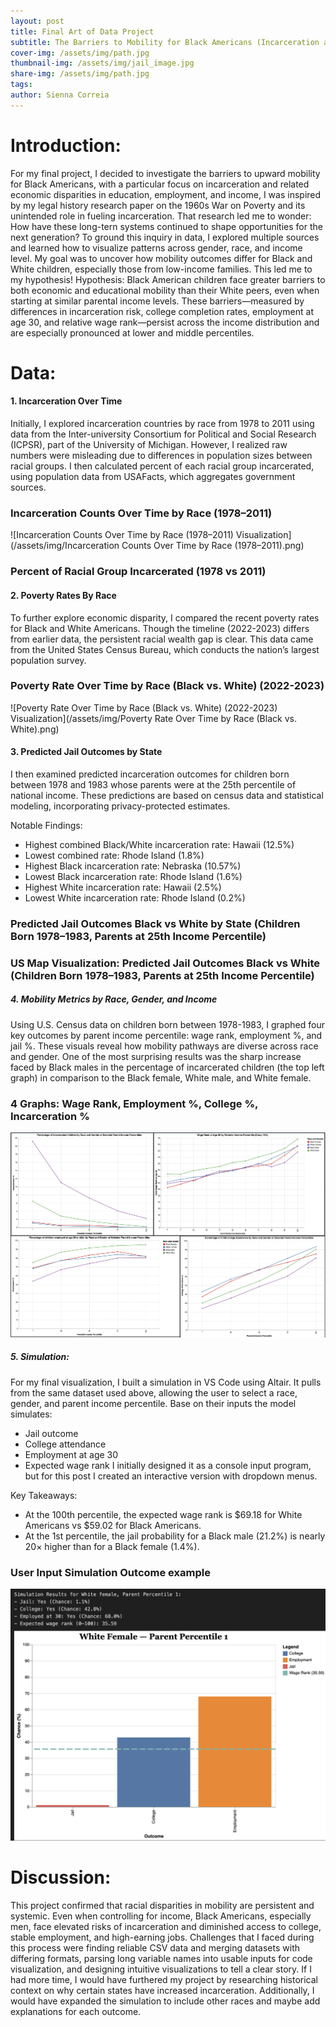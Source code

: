 ```yaml
---
layout: post
title: Final Art of Data Project
subtitle: The Barriers to Mobility for Black Americans (Incarceration and Economic Disparities) 
cover-img: /assets/img/path.jpg
thumbnail-img: /assets/img/jail_image.jpg
share-img: /assets/img/path.jpg
tags: 
author: Sienna Correia
---
```


# Introduction:
For my final project, I decided to investigate the barriers to upward mobility for Black Americans, with a particular focus on incarceration and related economic disparities in education, employment, and income, I was inspired by my legal history research paper on the 1960s War on Poverty and its unintended role in fueling incarceration. That research led me to wonder: How have these long-tern systems continued to shape opportunities for the next generation? 
To ground this inquiry in data, I explored multiple sources and learned how to visualize patterns across gender, race, and income level. My goal was to uncover how mobility outcomes differ for Black and White children, especially those from low-income families. This led me to my hypothesis!
Hypothesis: Black American children face greater barriers to both economic and educational mobility than their White peers, even when starting at similar parental income levels. These barriers—measured by differences in incarceration risk, college completion rates, employment at age 30, and relative wage rank—persist across the income distribution and are especially pronounced at lower and middle percentiles. 

# Data:

#### 1. Incarceration Over Time
Initially, I explored incarceration countries by race from 1978 to 2011 using data from the Inter-university Consortium for Political and Social Research (ICPSR), part of the University of Michigan. However, I realized raw numbers were misleading due to differences in population sizes between racial groups. I then calculated percent of each racial group incarcerated, using population data from USAFacts, which aggregates government sources. 

### Incarceration Counts Over Time by Race (1978–2011) 
![Incarceration Counts Over Time by Race (1978–2011) Visualization](/assets/img/Incarceration Counts Over Time by Race (1978–2011).png)

### Percent of Racial Group Incarcerated (1978 vs 2011)
<head>
  <!-- Import Vega & Vega-Lite (does not have to be from CDN) -->
  <script src="https://cdn.jsdelivr.net/npm/vega@5"></script>
  <script src="https://cdn.jsdelivr.net/npm/vega-lite@5"></script>
  <!-- Import vega-embed -->
  <script src="https://cdn.jsdelivr.net/npm/vega-embed@6"></script>
</head>

<div id="vis"></div>
<script type="text/javascript">
  var spec = "https://raw.githubusercontent.com/siennacorreia/siennacorreia.github.io/refs/heads/master/assets/Percent of Racial Group Incarcerated (1978 vs 2011).json";
  vegaEmbed('#vis', spec).then(function(result) {
    // Access the Vega view instance (https://vega.github.io/vega/docs/api/view/) as result.view
  }).catch(console.error);
</script>

#### 2. Poverty Rates By Race
To further explore economic disparity, I compared the recent poverty rates for Black and White Americans. Though the timeline (2022-2023) differs from earlier data, the persistent racial wealth gap is clear. This data came from the United States Census Bureau, which conducts the nation’s largest population survey.

### Poverty Rate Over Time by Race (Black vs. White) (2022-2023)
![Poverty Rate Over Time by Race (Black vs. White) (2022-2023) Visualization](/assets/img/Poverty Rate Over Time by Race (Black vs. White).png)


#### 3. Predicted Jail Outcomes by State
I then examined predicted incarceration outcomes for children born between 1978 and 1983 whose parents were at the 25th percentile of national income. These predictions are based on census data and statistical modeling, incorporating privacy-protected estimates.

Notable Findings:
- Highest combined Black/White incarceration rate: Hawaii (12.5%)
- Lowest combined rate: Rhode Island (1.8%)
- Highest Black incarceration rate: Nebraska (10.57%)
- Lowest Black incarceration rate: Rhode Island (1.6%)
- Highest White incarceration rate: Hawaii (2.5%)
- Lowest White incarceration rate: Rhode Island (0.2%)

### Predicted Jail Outcomes Black vs White by State (Children Born 1978–1983, Parents at 25th Income Percentile)
<head>
  <!-- Import Vega & Vega-Lite (does not have to be from CDN) -->
  <script src="https://cdn.jsdelivr.net/npm/vega@5"></script>
  <script src="https://cdn.jsdelivr.net/npm/vega-lite@5"></script>
  <!-- Import vega-embed -->
  <script src="https://cdn.jsdelivr.net/npm/vega-embed@6"></script>
</head>

<div id="vis2"></div>
<script type="text/javascript">
  var spec = "https://raw.githubusercontent.com/siennacorreia/siennacorreia.github.io/refs/heads/master/assets/Predicted Jail Outcomes by Race and State (Children Born 1978–1983, Parents at 25th Income Percentile) (Alphabetical).json";
  vegaEmbed('#vis2', spec).then(function(result) {
    // Access the Vega view instance (https://vega.github.io/vega/docs/api/view/) as result.view
  }).catch(console.error);
</script>

### US Map Visualization: Predicted Jail Outcomes Black vs White (Children Born 1978–1983, Parents at 25th Income Percentile)
<head>
  <!-- Import Vega & Vega-Lite (does not have to be from CDN) -->
  <script src="https://cdn.jsdelivr.net/npm/vega@5"></script>
  <script src="https://cdn.jsdelivr.net/npm/vega-lite@5"></script>
  <!-- Import vega-embed -->
  <script src="https://cdn.jsdelivr.net/npm/vega-embed@6"></script>
</head>

<div id="vis3"></div>
<script type="text/javascript">
  var spec = "https://raw.githubusercontent.com/siennacorreia/siennacorreia.github.io/refs/heads/master/assets/US Map Visualization: Predicted Jail Outcomes Black vs White (Children Born 1978–1983, Parents at 25th Income Percentile).json";
  vegaEmbed('#vis3', spec).then(function(result) {
    // Access the Vega view instance (https://vega.github.io/vega/docs/api/view/) as result.view
  }).catch(console.error);
</script>

##### 4. Mobility Metrics by Race, Gender, and Income 
Using U.S. Census data on children born between 1978-1983, I graphed four key outcomes by parent income percentile: wage rank, employment %, and jail %. These visuals reveal how mobility pathways are diverse across race and gender. One of the most surprising results was the sharp increase faced by Black males in the percentage of incarcerated children (the top left graph) in comparison to the Black female, White male, and White female. 

### 4 Graphs: Wage Rank, Employment %, College %, Incarceration %  
![4 Graphs on wage rank, employment %, college %, and incarceration %](/assets/img/Combined_Graphs.png)

##### 5. Simulation:
For my final visualization, I built a simulation in VS Code using Altair. It pulls from the same dataset used above, allowing the user to select a race, gender, and parent income percentile. Base on their inputs the model simulates:
- Jail outcome
- College attendance
- Employment at age 30
- Expected wage rank 
I initially designed it as a console input program, but for this post I created an interactive version with dropdown menus. 

Key Takeaways: 
- At the 100th percentile, the expected wage rank is $69.18 for White Americans vs $59.02 for Black Americans.
- At the 1st percentile, the jail probability for a Black male (21.2%) is nearly 20× higher than for a Black female (1.4%).
  
<head>
  <!-- Import Vega & Vega-Lite (does not have to be from CDN) -->
  <script src="https://cdn.jsdelivr.net/npm/vega@5"></script>
  <script src="https://cdn.jsdelivr.net/npm/vega-lite@5"></script>
  <!-- Import vega-embed -->
  <script src="https://cdn.jsdelivr.net/npm/vega-embed@6"></script>
</head>

<div id="vis4"></div>
<script type="text/javascript">
  var spec = "https://raw.githubusercontent.com/siennacorreia/siennacorreia.github.io/refs/heads/master/assets/OutcomesSimulation.json";
  vegaEmbed('#vis4', spec).then(function(result) {
    // Access the Vega view instance (https://vega.github.io/vega/docs/api/view/) as result.view
  }).catch(console.error);
</script>

### User Input Simulation Outcome example
![1 outcome for the user input simulation](/assets/img/user_input.png)

# Discussion:
This project confirmed that racial disparities in mobility are persistent and systemic. Even when controlling for income, Black Americans, especially men, face elevated risks of incarceration and diminished access to college, stable employment, and high-earning jobs.
Challenges that I faced during this process were finding reliable CSV data and merging datasets with differing formats, parsing long variable names into usable inputs for code visualization, and designing intuitive visualizations to tell a clear story. If I had more time, I would have furthered my project by researching historical context on why certain states have increased incarceration. Additionally, I would have expanded the simulation to include other races and maybe add explanations for each outcome.
